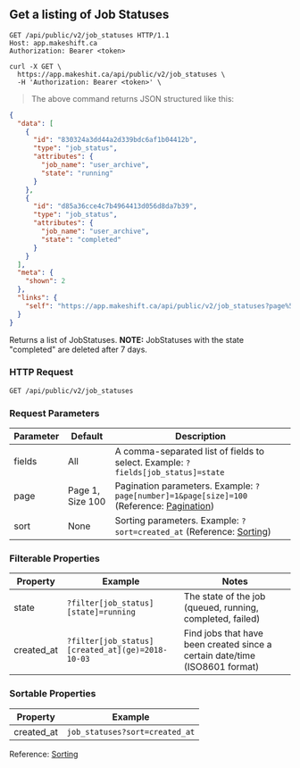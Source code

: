 ## Get a listing of Job Statuses

```http
GET /api/public/v2/job_statuses HTTP/1.1
Host: app.makeshift.ca
Authorization: Bearer <token>
```

```shell
curl -X GET \
  https://app.makeshit.ca/api/public/v2/job_statuses \
  -H 'Authorization: Bearer <token>' \
```

> The above command returns JSON structured like this:

```json
{
  "data": [
    {
      "id": "830324a3dd44a2d339bdc6af1b04412b",
      "type": "job_status",
      "attributes": {
        "job_name": "user_archive",
        "state": "running"
      }
    },
    {
      "id": "d85a36cce4c7b4964413d056d8da7b39",
      "type": "job_status",
      "attributes": {
        "job_name": "user_archive",
        "state": "completed"
      }
    }
  ],
  "meta": {
    "shown": 2
  },
  "links": {
    "self": "https://app.makeshift.ca/api/public/v2/job_statuses?page%5Bnumber%5D=1&page%5Bsize%5D=100"
  }
}
```

Returns a list of JobStatuses. **NOTE:** JobStatuses with the state "completed" are deleted after 7 days.

### HTTP Request

`GET /api/public/v2/job_statuses`

### Request Parameters

Parameter | Default | Description
--------- | ------- | -----------
fields | All | A comma-separated list of fields to select. Example: `?fields[job_status]=state`
page | Page 1, Size 100 | Pagination parameters. Example: `?page[number]=1&page[size]=100` (Reference: <a href='#pagination'>Pagination</a>)
sort | None | Sorting parameters. Example: `?sort=created_at` (Reference: <a href='#sorting'>Sorting</a>)

### Filterable Properties

Property | Example | Notes
-------- | ------- | -----
state | `?filter[job_status][state]=running` | The state of the job (queued, running, completed, failed)
created_at | `?filter[job_status][created_at](ge)=2018-10-03` | Find jobs that have been created since a certain date/time (ISO8601 format)

### Sortable Properties

Property | Example
-------- | -------
created_at | `job_statuses?sort=created_at`

Reference: <a href='#sorting'>Sorting</a>
